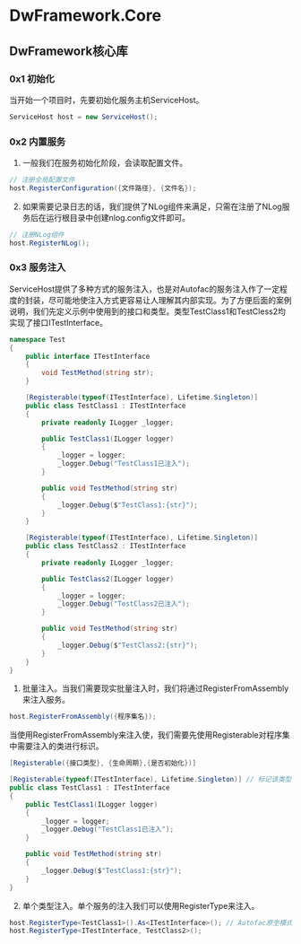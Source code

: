 # DwFramework.Core

## DwFramework核心库

### 0x1 初始化

当开始一个项目时，先要初始化服务主机ServiceHost。

```c#
ServiceHost host = new ServiceHost();
```

### 0x2 内置服务

1. 一般我们在服务初始化阶段，会读取配置文件。

```c#
// 注册全局配置文件
host.RegisterConfiguration({文件路径}, {文件名});
```

2. 如果需要记录日志的话，我们提供了NLog组件来满足，只需在注册了NLog服务后在运行根目录中创建nlog.config文件即可。

```c#
// 注册NLog组件
host.RegisterNLog();
```

### 0x3 服务注入

ServiceHost提供了多种方式的服务注入，也是对Autofac的服务注入作了一定程度的封装，尽可能地使注入方式更容易让人理解其内部实现。为了方便后面的案例说明，我们先定义示例中使用到的接口和类型。类型TestClass1和TestCless2均实现了接口ITestInterface。

```c#
namespace Test
{
    public interface ITestInterface
    {
        void TestMethod(string str);
    }

    [Registerable(typeof(ITestInterface), Lifetime.Singleton)]
    public class TestClass1 : ITestInterface
    {
        private readonly ILogger _logger;

        public TestClass1(ILogger logger)
        {
            _logger = logger;
            _logger.Debug("TestClass1已注入");
        }

        public void TestMethod(string str)
        {
            _logger.Debug($"TestClass1:{str}");
        }
    }

    [Registerable(typeof(ITestInterface), Lifetime.Singleton)]
    public class TestClass2 : ITestInterface
    {
        private readonly ILogger _logger;

        public TestClass2(ILogger logger)
        {
            _logger = logger;
            _logger.Debug("TestClass2已注入");
        }

        public void TestMethod(string str)
        {
            _logger.Debug($"TestClass2:{str}");
        }
    }
}
```

1. 批量注入。当我们需要现实批量注入时，我们将通过RegisterFromAssembly来注入服务。

```c#
host.RegisterFromAssembly({程序集名});
```

当使用RegisterFromAssembly来注入使，我们需要先使用Registerable对程序集中需要注入的类进行标识。

```c#
[Registerable({接口类型}, {生命周期},{是否初始化})]
```

```c#
[Registerable(typeof(ITestInterface), Lifetime.Singleton)] // 标记该类型实现的接口及实现类型
public class TestClass1 : ITestInterface
{
    public TestClass1(ILogger logger)
    {
        _logger = logger;
        _logger.Debug("TestClass1已注入");
    }

    public void TestMethod(string str)
    {
        _logger.Debug($"TestClass1:{str}");
    }
}
```

2. 单个类型注入。单个服务的注入我们可以使用RegisterType来注入。

```c#
host.RegisterType<TestClass1>().As<ITestInterface>(); // Autofac原生模式
host.RegisterType<ITestInterface, TestClass2>();
```